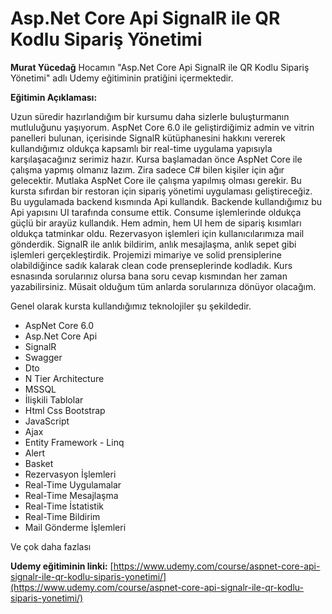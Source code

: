 # Asp.Net Core Api SignalR ile QR Kodlu Sipariş Yönetimi

**Murat Yücedağ** Hocamın "Asp.Net Core Api SignalR ile QR Kodlu Sipariş Yönetimi" adlı Udemy eğitiminin pratiğini içermektedir.

**Eğitimin Açıklaması:**

Uzun süredir hazırlandığım bir kursumu daha sizlerle buluşturmanın mutluluğunu yaşıyorum. AspNet Core 6.0 ile geliştirdiğimiz admin ve vitrin panelleri bulunan, içerisinde SignalR kütüphanesini hakkını vererek kullandığımız oldukça kapsamlı bir real-time uygulama yapısıyla karşılaşacağınız serimiz hazır. Kursa başlamadan önce AspNet Core ile çalışma yapmış olmanız lazım. Zira sadece C# bilen kişiler için ağır gelecektir. Mutlaka AspNet Core ile çalışma yapılmış olması gerekir. Bu kursta sıfırdan bir restoran için sipariş yönetimi uygulaması geliştireceğiz. Bu uygulamada backend kısmında Api kullandık. Backende kullandığımız bu Api yapısını UI tarafında consume ettik. Consume işlemlerinde oldukça güçlü bir arayüz kullandık. Hem admin, hem UI hem de sipariş kısımları oldukça tatminkar oldu. Rezervasyon işlemleri için kullanıcılarımıza mail gönderdik. SignalR ile anlık bildirim, anlık mesajlaşma, anlık sepet gibi işlemleri gerçekleştirdik. Projemizi mimariye ve solid prensiplerine olabildiğince sadık kalarak clean code prenseplerinde kodladık. Kurs esnasında sorularınız olursa bana soru cevap kısmından her zaman yazabilirsiniz. Müsait olduğum tüm anlarda sorularınıza dönüyor olacağım.

Genel olarak kursta kullandığımız teknolojiler şu şekildedir.

- AspNet Core 6.0
- Asp.Net Core Api
- SignalR
- Swagger
- Dto
- N Tier Architecture
- MSSQL
- İlişkili Tablolar
- Html Css Bootstrap
- JavaScript
- Ajax
- Entity Framework - Linq
- Alert
- Basket
- Rezervasyon İşlemleri
- Real-Time Uygulamalar
- Real-Time Mesajlaşma
- Real-Time İstatistik
- Real-Time Bildirim
- Mail Gönderme İşlemleri

Ve çok daha fazlası

**Udemy eğitiminin linki:** [https://www.udemy.com/course/aspnet-core-api-signalr-ile-qr-kodlu-siparis-yonetimi/](https://www.udemy.com/course/aspnet-core-api-signalr-ile-qr-kodlu-siparis-yonetimi/)
